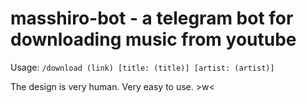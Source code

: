 # masshiro-bot - a telegram bot for downloading music from youtube

Usage: `/download (link) [title: (title)] [artist: (artist)]`

The design is very human. Very easy to use. >w<
